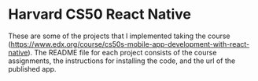# Harvard CS50 React Native

These are some of the projects that I implemented taking the course (https://www.edx.org/course/cs50s-mobile-app-development-with-react-native). The README file for each project consists of the course assignments, the instructions for installing the code, and the url of the published app.
